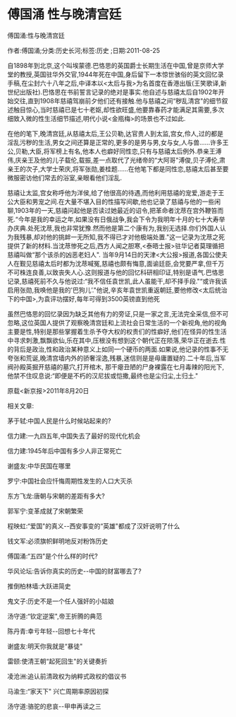 # 傅国涌  性与晚清宫廷    
    
傅国涌:性与晚清宫廷    
作者:傅国涌;分类:历史长河;标签:历史 ;日期:2011-08-25    
自1898年到北京,这个叫埃蒙德.巴恪思的英国爵士长期生活在中国,曾是京师大学堂的教授,英国驻华外交官,1944年死在中国,身后留下一本惊世骇俗的英文回忆录手稿,在尘封六十八年之后,中译本以<太后与我>为名首度在香港出版(王笑歌译,新世纪出版社).巴恪思在书前誓言记录的绝对是事实.他自述与慈禧太后自1902年开始交往,直到1908年慈禧驾崩前夕他们还有接触.他与慈禧之间“秽乱清宫"的细节叙述触目惊心,当时慈禧已是七十老妪,却性欲旺盛,他要靠春药才能满足其需要,多次细致入微的性生活细节描述,明代小说<金瓶梅>的场景也不过如此.    
在他的笔下,晚清宫廷,从慈禧太后,王公贝勒,达官贵人到太监,宫女,伶人,过的都是淫乱污秽的生活,男女之间还算是正常的,更多的是男与男,女与女,人与兽......许多王公,贝勒,大臣,将军榜上有名,他本人也癖好同性恋,只有与慈禧太后例外.恭亲王溥伟,庆亲王及他的儿子载伦,载振,差一点取代了光绪帝的“大阿哥"溥俊,贝子溥伦,肃亲王的次子,大学士荣庆,将军张勋,姜桂题......在他笔下都是同性恋,慈禧太后甚至要微服密访他们常去的浴室,亲眼看他们淫乱.    
慈禧让太监,宫女称呼他为洋侯,给了他很高的待遇,而他利用慈禧的宠爱,游走于王公大臣和男宠之间.在大量不堪入目的性描写间歇,他也记录了慈禧与他的一些闲聊,1903年的一天,慈禧问起他是否读过她最近的诏令,把革命者沈荩在宫外鞭笞而死.“今年是我的幸运之年,如果没有日俄战争,我会下令为我明年十月的七十大寿举办庆典.处死沈荩,我也非常犹豫.然而他是第二个康有为,我别无选择.你们外国人认为我残暴,却对他的挑衅一无所知,我不得已才对他极端处置."这一记录为沈荩之死提供了新的材料.当沈荩惨死之后,西方人闻之胆寒,<泰晤士报>驻华记者莫理循把慈禧叫做“那个该杀的凶恶老妇人". 当年9月14日的天津<大公报>报道,各国公使夫人在觐见慈禧太后时都为沈荩喊冤,慈禧也颇有悔意,面谕廷臣,会党要严拿,但千万不可株连良善,以致丧失人心.这则报道与他的回忆科研相印证,特别是语气.巴恪思记录,慈禧死前不久与他说过:“我不信任袁世凯,此人虽能干,却不择手段."“或许我该启用张勋,我唤他是我的'巴狗儿’."他说,辛亥年袁世凯重返朝廷,要他修改<太后统治下的中国>,为袁评功摆好,每年可得到3500英镑直到他死    
虽然巴恪思的回忆录因为缺乏其他有力的旁证,只是一家之言,无法完全采信,但不可忽略,这位英国人提供了观察晚清宫廷和上流社会日常生活的一个新视角,他的视角主要是性,特别是那些掌握着生杀予夺大权的权贵们的性癖好,他们在怪异的性生活中寻求刺激,飘飘欲仙,乐在其中,压根没有想到这个朝代正在陨落,荣华正在逝去.性的背后是政治,性和政治某种意义上如同一个硬币的两面.如果说,他记录的性事不无夸张和荒诞,晚清宫墙内外的骄奢淫逸,残暴,迷信则是是毋庸置疑的.二十年后,当军阀孙殿英掘开慈禧的墓穴,打开棺木, 那干瘪丑陋的尸身裸露在七月毒辣的阳光下,他禁不住叹息说:“即便是不朽的汉尼拔或恺撒,最终也是尘归尘,土归土."    
原载<新京报>2011年8月20日    
    
相关文章:    
茅于轼:中国人民是什么时候站起来的?    
信力建:一九四五年,中国失去了最好的现代化机会    
信力建:1945年后中国有多少人非正常死亡    
谢盛友:中华民国在哪里    
罗宁:中国社会应忏悔周期性发生的人口大灭杀    
东方飞龙:唐朝与宋朝的差距有多大?    
郭军宁:变革成就了宋朝繁荣    
程映虹:“爱国"的真义--西安事变的“英雄"都成了汉奸说明了什么    
钱文军:必须旗帜鲜明地反对粉饰历史    
傅国涌:“五四"是个什么样的时代?    
华风论坛:告诉你真实的历史--中国的财富哪去了?    
推倒柏林墙:大跃进简史    
鬼文子:历史不是一个任人强奸的小姑娘    
汤守道:“钦定逆案",帝王折腾的典范    
陈丹青:幸亏年轻--回想七十年代    
谢盛友:明天你我就是“暴徒"    
雷颐:使清王朝“起死回生"的关键奏折    
凌沧洲:追认前清政权为纳粹式政权的倡议书    
马渝生:“家天下" 兴亡周期率原因初探    
汤守道:骆驼的悲哀--甲申再读之三